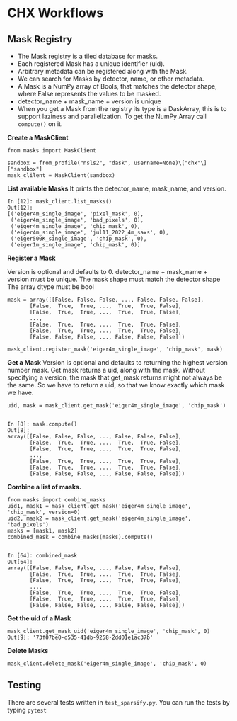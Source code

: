 # CHX Workflows

## Mask Registry
- The Mask registry is a tiled database for masks.
- Each registered Mask has a unique identifier (uid).
- Arbitrary metadata can be registered along with the Mask.
- We can search for Masks by detector, name, or other metadata.
- A Mask is a NumPy array of Bools, that matches the detector shape, where False represents the values to be masked.
- detector_name + mask_name + version is unique
- When you get a Mask from the registry its type is a DaskArray, this is to support laziness and parallelization. To get the NumPy Array call `compute()` on it.

**Create a MaskClient**


    from masks import MaskClient
    
    sandbox = from_profile("nsls2", "dask", username=None)\["chx"\]["sandbox"]
    mask_clilent = MaskClient(sandbox)


**List available Masks**
It prints the detector_name, mask_name, and version.


    In [12]: mask_client.list_masks()
    Out[12]:
    [('eiger4m_single_image', 'pixel_mask', 0),
     ('eiger4m_single_image', 'bad_pixels', 0),
     ('eiger4m_single_image', 'chip_mask', 0),
     ('eiger4m_single_image', 'jul11_2022_4m_saxs', 0),
     ('eiger500K_single_image', 'chip_mask', 0),
     ('eiger1m_single_image', 'chip_mask', 0)]
    
    

**Register a Mask**

Version is optional and defaults to 0.
detector_name + mask_name + version must be unique.
The mask shape must match the detector shape
The array dtype must be bool


    mask = array([[False, False, False, ..., False, False, False],
           [False,  True,  True, ...,  True,  True, False],
           [False,  True,  True, ...,  True,  True, False],
           ...,
           [False,  True,  True, ...,  True,  True, False],
           [False,  True,  True, ...,  True,  True, False],
           [False, False, False, ..., False, False, False]])
    
    mask_client.register_mask('eiger4m_single_image', 'chip_mask', mask)


**Get a Mask**
Version is optional and defaults to returning the highest version number mask.
Get mask returns a uid, along with the mask.  Without specifying a version, the mask that get_mask returns might not always be the same.  So we have to return a uid, so that we know exactly which mask we have.


    uid, mask = mask_client.get_mask('eiger4m_single_image', 'chip_mask')


    In [8]: mask.compute()
    Out[8]:
    array([[False, False, False, ..., False, False, False],
           [False,  True,  True, ...,  True,  True, False],
           [False,  True,  True, ...,  True,  True, False],
           ...,
           [False,  True,  True, ...,  True,  True, False],
           [False,  True,  True, ...,  True,  True, False],
           [False, False, False, ..., False, False, False]])


**Combine a list of masks.**


    from masks import combine_masks
    uid1, mask1 = mask_client.get_mask('eiger4m_single_image', 'chip_mask', version=0)
    uid2, mask2 = mask_client.get_mask('eiger4m_single_image', 'bad_pixels')
    masks = [mask1, mask2]
    combined_mask = combine_masks(masks).compute()


    In [64]: combined_mask
    Out[64]:
    array([[False, False, False, ..., False, False, False],
           [False,  True,  True, ...,  True,  True, False],
           [False,  True,  True, ...,  True,  True, False],
           ...,
           [False,  True,  True, ...,  True,  True, False],
           [False,  True,  True, ...,  True,  True, False],
           [False, False, False, ..., False, False, False]])

**Get the uid of a Mask**


    mask_client.get_mask_uid('eiger4m_single_image', 'chip_mask', 0)
    Out[9]: '73f07be0-d535-41db-9258-2dd01e1ac37b'

**Delete Masks**


    mask_client.delete_mask('eiger4m_single_image', 'chip_mask', 0)


## Testing

There are several tests written in `test_sparsify.py`.
You can run the tests by typing `pytest`
